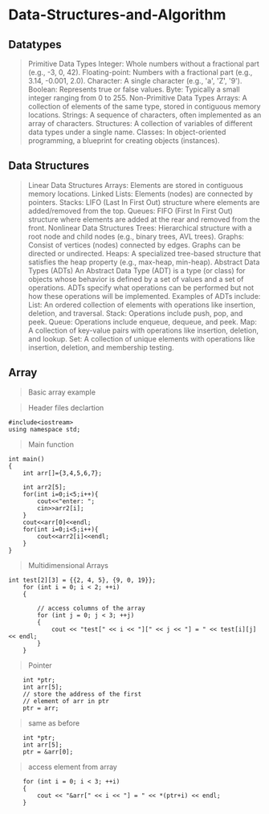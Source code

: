 # Data-Structures-and-Algorithm
## Datatypes
> Primitive Data Types
Integer: Whole numbers without a fractional part (e.g., -3, 0, 42).
Floating-point: Numbers with a fractional part (e.g., 3.14, -0.001, 2.0).
Character: A single character (e.g., 'a', 'Z', '9').
Boolean: Represents true or false values.
Byte: Typically a small integer ranging from 0 to 255.
> Non-Primitive Data Types
Arrays: A collection of elements of the same type, stored in contiguous memory locations.
Strings: A sequence of characters, often implemented as an array of characters.
Structures: A collection of variables of different data types under a single name.
Classes: In object-oriented programming, a blueprint for creating objects (instances).
## Data Structures
> Linear Data Structures
Arrays: Elements are stored in contiguous memory locations.
Linked Lists: Elements (nodes) are connected by pointers.
Stacks: LIFO (Last In First Out) structure where elements are added/removed from the top.
Queues: FIFO (First In First Out) structure where elements are added at the rear and removed from the front.
> Nonlinear Data Structures
Trees: Hierarchical structure with a root node and child nodes (e.g., binary trees, AVL trees).
Graphs: Consist of vertices (nodes) connected by edges. Graphs can be directed or undirected.
Heaps: A specialized tree-based structure that satisfies the heap property (e.g., max-heap, min-heap).
> Abstract Data Types (ADTs)
An Abstract Data Type (ADT) is a type (or class) for objects whose behavior is defined by a set of values and a set of operations. ADTs specify what operations can be performed but not how these operations will be implemented. Examples of ADTs include:
List: An ordered collection of elements with operations like insertion, deletion, and traversal.
Stack: Operations include push, pop, and peek.
Queue: Operations include enqueue, dequeue, and peek.
Map: A collection of key-value pairs with operations like insertion, deletion, and lookup.
Set: A collection of unique elements with operations like insertion, deletion, and membership testing.

## Array
> Basic array example

> Header files declartion 
```
#include<iostream>
using namespace std;
```
> Main function
```
int main()
{
    int arr[]={3,4,5,6,7};

    int arr2[5];
    for(int i=0;i<5;i++){
        cout<<"enter: ";
        cin>>arr2[i];
    }
    cout<<arr[0]<<endl;
    for(int i=0;i<5;i++){
        cout<<arr2[i]<<endl;
    }
}
```
> Multidimensional Arrays
```
int test[2][3] = {{2, 4, 5}, {9, 0, 19}};
    for (int i = 0; i < 2; ++i)
    {

        // access columns of the array
        for (int j = 0; j < 3; ++j)
        {
            cout << "test[" << i << "][" << j << "] = " << test[i][j] << endl;
        }
    }
```
> Pointer
```
    int *ptr;
    int arr[5];
    // store the address of the first
    // element of arr in ptr
    ptr = arr;
```
> same as before
```
    int *ptr;
    int arr[5];
    ptr = &arr[0];
```
> access element from array
```
    for (int i = 0; i < 3; ++i)
    {
        cout << "&arr[" << i << "] = " << *(ptr+i) << endl;
    }
```